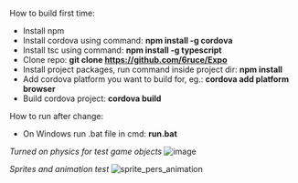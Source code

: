How to build first time:
* Install npm
* Install cordova using command: **npm install -g cordova**
* Install tsc using command: **npm install -g typescript**
* Clone repo: **git clone https://github.com/6ruce/Expo**
* Install project packages, run command inside project dir: **npm install**
* Add cordova platform you want to build for, eg.: **cordova add platform browser**
* Build cordova project: **cordova build**

How to run after change:
* On Windows run .bat file in cmd: **run.bat**

*Turned on physics for test game objects* 
![image](https://cloud.githubusercontent.com/assets/690939/26116637/83d2e9bc-3a6c-11e7-9cdf-de67b16fb257.png)

*Sprites and animation test*
![sprite_pers_animation](https://cloud.githubusercontent.com/assets/690939/26357961/a65188d2-3fd9-11e7-824f-2b9218d0e67e.gif)

